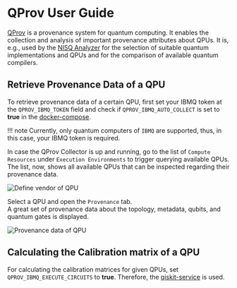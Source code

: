 # QProv User Guide

[QProv](https://github.com/UST-QuAntiL/qprov) is a provenance system for quantum computing. 
It enables the collection and analysis of important provenance attributes about QPUs. 
It is, e.g., used by the [NISQ Analyzer](./nisq-analyzer.md) for the selection of suitable quantum implementations and QPUs and for the comparison of available quantum compilers.

## Retrieve Provenance Data of a QPU

To retrieve provenance data of a certain QPU, first set your IBMQ token at the `QPROV_IBMQ_TOKEN` field and check if `QPROV_IBMQ_AUTO_COLLECT` is set to **true** in the [docker-compose](../developer-guide/docker.md).

!!! note 
    Currently, only quantum computers of `IBMQ` are supported, thus, in this case, your IBMQ token is required.

In case the QProv Collector is up and running, go to the list of `Compute Resources` under `Execution Environments` to trigger querying available QPUs. 
The list, now, shows all available QPUs that can be inspected regarding their provenance data.

![Define vendor of QPU](./images/qprov/define-vendor.png)

Select a QPU and open the `Provenance` tab.  
A great set of provenance data about the topology, metadata, qubits, and quantum gates is displayed.

![Provenance data of QPU](./images/qprov/provenance-data.png)

## Calculating the Calibration matrix of a QPU

For calculating the calibration matrices for given QPUs, set `QPROV_IBMQ_EXECUTE_CIRCUITS` to **true**. Therefore, the [qiskit-service](https://github.com/UST-QuAntiL/qiskit-service) is used.